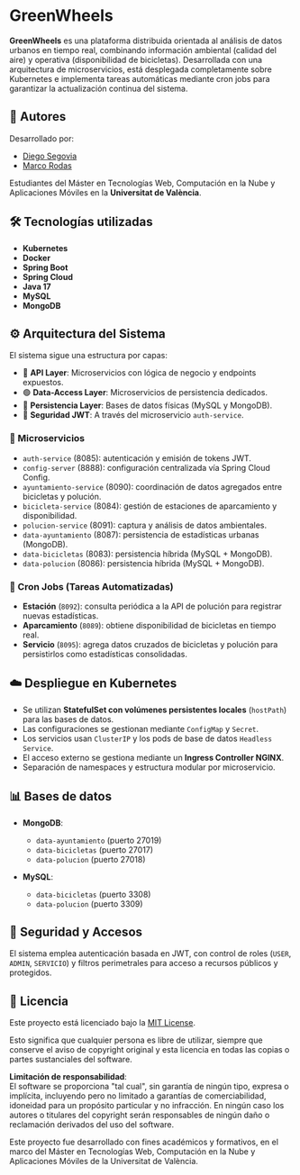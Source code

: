 # GreenWheels

**GreenWheels** es una plataforma distribuida orientada al análisis de datos urbanos en tiempo real, combinando información ambiental (calidad del aire) y operativa (disponibilidad de bicicletas). Desarrollada con una arquitectura de microservicios, está desplegada completamente sobre Kubernetes e implementa tareas automáticas mediante cron jobs para garantizar la actualización continua del sistema.

## 👥 Autores

Desarrollado por:

- [Diego Segovia](https://github.com/diegoseg15)  
- [Marco Rodas](https://github.com/rodasmarco12)

Estudiantes del Máster en Tecnologías Web, Computación en la Nube y Aplicaciones Móviles en la **Universitat de València**.

## 🛠️ Tecnologías utilizadas

- **Kubernetes**
- **Docker**
- **Spring Boot**
- **Spring Cloud**
- **Java 17**
- **MySQL**
- **MongoDB**

## ⚙️ Arquitectura del Sistema

El sistema sigue una estructura por capas:

- 🔴 **API Layer**: Microservicios con lógica de negocio y endpoints expuestos.
- 🟢 **Data-Access Layer**: Microservicios de persistencia dedicados.
- 🔵 **Persistencia Layer**: Bases de datos físicas (MySQL y MongoDB).
- 🔐 **Seguridad JWT**: A través del microservicio `auth-service`.

### 🧩 Microservicios

- `auth-service` (8085): autenticación y emisión de tokens JWT.
- `config-server` (8888): configuración centralizada vía Spring Cloud Config.
- `ayuntamiento-service` (8090): coordinación de datos agregados entre bicicletas y polución.
- `bicicleta-service` (8084): gestión de estaciones de aparcamiento y disponibilidad.
- `polucion-service` (8091): captura y análisis de datos ambientales.
- `data-ayuntamiento` (8087): persistencia de estadísticas urbanas (MongoDB).
- `data-bicicletas` (8083): persistencia híbrida (MySQL + MongoDB).
- `data-polucion` (8086): persistencia híbrida (MySQL + MongoDB).

### 🔄 Cron Jobs (Tareas Automatizadas)

- **Estación** (`8092`): consulta periódica a la API de polución para registrar nuevas estadísticas.
- **Aparcamiento** (`8089`): obtiene disponibilidad de bicicletas en tiempo real.
- **Servicio** (`8095`): agrega datos cruzados de bicicletas y polución para persistirlos como estadísticas consolidadas.

## ☁️ Despliegue en Kubernetes

- Se utilizan **StatefulSet con volúmenes persistentes locales** (`hostPath`) para las bases de datos.
- Las configuraciones se gestionan mediante `ConfigMap` y `Secret`.
- Los servicios usan `ClusterIP` y los pods de base de datos `Headless Service`.
- El acceso externo se gestiona mediante un **Ingress Controller NGINX**.
- Separación de namespaces y estructura modular por microservicio.

## 📊 Bases de datos

- **MongoDB**:
  - `data-ayuntamiento` (puerto 27019)
  - `data-bicicletas` (puerto 27017)
  - `data-polucion` (puerto 27018)

- **MySQL**:
  - `data-bicicletas` (puerto 3308)
  - `data-polucion` (puerto 3309)

## 🧪 Seguridad y Accesos

El sistema emplea autenticación basada en JWT, con control de roles (`USER`, `ADMIN`, `SERVICIO`) y filtros perimetrales para acceso a recursos públicos y protegidos.

## 📄 Licencia

Este proyecto está licenciado bajo la [MIT License](https://opensource.org/licenses/MIT).

Esto significa que cualquier persona es libre de utilizar, siempre que conserve el aviso de copyright original y esta licencia en todas las copias o partes sustanciales del software.

**Limitación de responsabilidad**:  
El software se proporciona "tal cual", sin garantía de ningún tipo, expresa o implícita, incluyendo pero no limitado a garantías de comerciabilidad, idoneidad para un propósito particular y no infracción. En ningún caso los autores o titulares del copyright serán responsables de ningún daño o reclamación derivados del uso del software.

Este proyecto fue desarrollado con fines académicos y formativos, en el marco del Máster en Tecnologías Web, Computación en la Nube y Aplicaciones Móviles de la Universitat de València.

